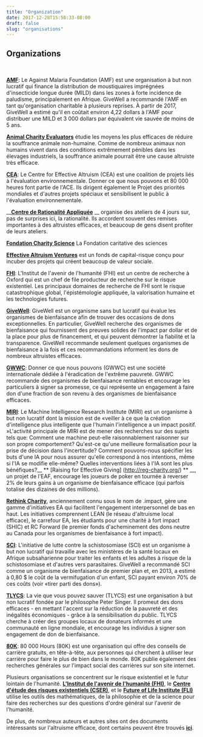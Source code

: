 ```yaml
---
title: "Organization"
date: 2017-12-28T15:58:33-08:00
draft: false
slug: "organisations"
---
```


## Organizations

<br>

__**[AMF](http://www.againstmalaria.com/Default.aspx%20https://www.givewell.org/international/technical/programs/insecticide-treated-nets#HowcosteffectiveisLLINdistribution)**__: Le Against Malaria Foundation (AMF) est une organisation à but non lucratif qui finance la distribution de moustiquaires imprégnées d'insecticide longue durée (MILD) dans les zones à forte incidence de paludisme, principalement en Afrique. GiveWell a recommandé l'AMF en tant qu'organisation charitable à plusieurs reprises. À partir de 2017, GiveWell a estimé qu'il en coûtait environ 4,22 dollars à l'AMF pour distribuer une MILD et 3 000 dollars par équivalent vie sauvée de moins de 5 ans.

__**[Animal Charity Evaluators](http://www.animalcharityevaluators.org/)**__ étudie les moyens les plus efficaces de réduire la souffrance animale non-humaine. Comme de nombreux animaux non humains vivent dans des conditions extrêmement pénibles dans les élevages industriels, la souffrance animale pourrait être une cause altruiste très efficace.

__**[CEA](http://centreforeffectivealtruism.org/)**__: Le Centre for Effective Altruism (CEA) est une coalition de projets liés à l'évaluation environnementale. Donner ce que nous pouvons et 80 000 heures font partie de l'ACE. Ils dirigent également le Projet des priorités mondiales et d'autres projets spéciaux et sensibilisent le public à l'évaluation environnementale.

__**[Centre de Rationalité Appliquée](http://rationality.org/)** __ organise des ateliers de 4 jours sur, pas de surprises ici, la rationalité. Ils accordent souvent des remises importantes à des altruistes efficaces, et beaucoup de gens disent profiter de leurs ateliers.

__**[Fondation Charity Science](http://www.charityscience.com/)**__ La Fondation caritative des sciences

__**[Effective Altruism Ventures](http://www.eaventures.org/)**__ est un fonds de capital-risque conçu pour incuber des projets qui créent beaucoup de valeur sociale.

__**[FHI](http://www.fhi.ox.ac.uk/research/research-areas/)**__: L'Institut de l'avenir de l'humanité (FHI) est un centre de recherche à Oxford qui est un chef de file producteur de recherche sur le risque existentiel. Les principaux domaines de recherche de FHI sont le risque catastrophique global, l'épistémologie appliquée, la valorisation humaine et les technologies futures.

__**[GiveWell](http://www.givewell.org/about)**__: GiveWell est un organisme sans but lucratif qui évalue les organismes de bienfaisance afin de trouver des occasions de dons exceptionnelles. En particulier, GiveWell recherche des organismes de bienfaisance qui fournissent des preuves solides de l'impact par dollar et de la place pour plus de financement, et qui peuvent démontrer la fiabilité et la transparence. GiveWell recommande seulement quelques organismes de bienfaisance à la fois et ces recommandations informent les dons de nombreux altruistes efficaces.

__**[GWWC](http://www.givingwhatwecan.org/about-us)**__: Donner ce que nous pouvons (GWWC) est une société internationale dédiée à l'éradication de l'extrême pauvreté. GWWC recommande des organismes de bienfaisance rentables et encourage les particuliers à signer sa promesse, ce qui représente un engagement à faire don d'une fraction de son revenu à des organismes de bienfaisance efficaces.

__**[MIRI](http://intelligence.org/research/)**__: Le Machine Intelligence Research Institute (MIRI) est un organisme à but non lucratif dont la mission est de «veiller à ce que la création d'intelligence plus intelligente que l'humain l'intelligence a un impact positif. »L'activité principale de MIRI est de mener des recherches sur des sujets tels que: Comment une machine peut-elle raisonnablement raisonner sur son propre comportement? Qu'est-ce qu'une meilleure formalisation pour la prise de décision dans l'incertitude? Comment pouvons-nous spécifier les buts d'une IA pour nous assurer qu'elle correspond à nos intentions, même si l'IA se modifie elle-même? Quelles interventions liées à l'IA sont les plus bénéfiques?__ ** [Raising for Effective Giving] (http://reg-charity.org/) ** __, un projet de l'EAF, encourage les joueurs de poker en tournée à reverser 2% de leurs gains à un organisme de bienfaisance efficace (qui parfois totalise des dizaines de des millions).

__**[Rethink Charity](https://rtcharity.org/)**__, anciennement connu sous le nom de .impact, gère une gamme d'initiatives EA qui facilitent l'engagement interpersonnel de bas en haut. Les initiatives comprennent LEAN (le réseau d'altruisme local efficace), le carrefour EA, les étudiants pour une charité à fort impact (SHIC) et RC Forward (le premier fonds d'acheminement des dons neutre au Canada pour les organismes de bienfaisance à fort impact).

__**[SCI](http://www.givewell.org/international/top-charities/schistosomiasis-control-initiative%20%20http://www3.imperial.ac.uk/schisto/whatwedo)**__: L'initiative de lutte contre la schistosomiase (SCI) est un organisme à but non lucratif qui travaille avec les ministères de la santé locaux en Afrique subsaharienne pour traiter les enfants et les adultes à risque de la schistosomiase et d'autres vers parasitaires. GiveWell a recommandé SCI comme un organisme de bienfaisance de premier plan et, en 2013, a estimé à 0,80 $ le coût de la vermifugation d'un enfant, SCI payant environ 70% de ces coûts (voir «tirer parti des dons»).

__**[TLYCS](http://www.thelifeyoucansave.org/aboutus.aspx)**__: La vie que vous pouvez sauver (TLYCS) est une organisation à but non lucratif fondée par le philosophe Peter Singer. Il promeut des dons efficaces - en mettant l'accent sur la réduction de la pauvreté et des inégalités économiques - grâce à la sensibilisation du public. TLYCS cherche à créer des groupes locaux de donateurs informés et une communauté en ligne mondiale, et encourage les individus à signer son engagement de don de bienfaisance.

__**[80K](http://80000hours.org/about-us)**__: 80 000 Hours (80K) est une organisation qui offre des conseils de carrière gratuits, en tête-à-tête, aux personnes qui cherchent à utiliser leur carrière pour faire le plus de bien dans le monde. 80K publie également des recherches générales sur l'impact social des carrières sur son site internet.

Plusieurs organisations se concentrent sur le risque existentiel et le futur lointain de l'humanité. **[L'Institut de l'avenir de l'humanité (FHI)](http://www.fhi.ox.ac.uk/)**, le **[Centre d'étude des risques existentiels (CSER)](http://cser.org/)**, et le **[Future of Life Institute (FLI)](http://futureoflife.org/)** utilise les outils des mathématiques, de la philosophie et de la science pour faire des recherches sur des questions d'ordre général sur l'avenir de l'humanité.

De plus, de nombreux auteurs et autres sites ont des documents intéressants sur l'altruisme efficace, dont certains peuvent être trouvés **[ici](https://eahub.org/links#blogs)**.